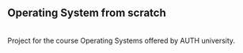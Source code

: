 <h2>Operating System from scratch</h2><br>
Project for the course Operating Systems offered by AUTH university.

